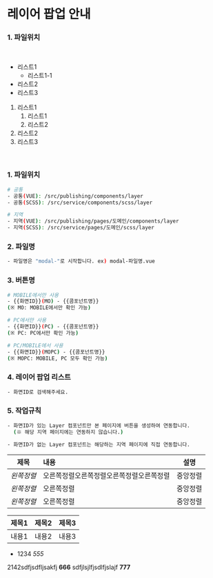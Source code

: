 # 레이어 팝업 안내
### 1. 파일위치
<br>

- 리스트1
    - 리스트1-1
- 리스트2
- 리스트3

1. 리스트1
    1. 리스트1
    2. 리스트2
2. 리스트2
3. 리스트3

<br>

### 1. 파일위치
```bash
# 공통
- 공통(VUE): /src/publishing/components/layer
- 공통(SCSS): /src/service/components/scss/layer

# 지역
- 지역(VUE): /src/publishing/pages/도메인/components/layer
- 지역(SCSS): /src/service/pages/도메인/scss/layer
```

### 2. 파일명
```bash
- 파일명은 "modal-"로 시작합니다. ex) modal-파일명.vue
```

### 3. 버튼명
```bash
# MOBILE에서만 사용
- {{화면ID}}(MO) - {{콤포넌트명}} 
(※ MO: MOBILE에서만 확인 가능)

# PC에서만 사용
- {{화면ID}}(PC) - {{콤포넌트명}} 
(※ PC: PC에서만 확인 가능)

# PC/MOBILE에서 사용
- {{화면ID}}(MOPC) - {{콤포넌트명}} 
(※ MOPC: MOBILE, PC 모두 확인 가능)
```

### 4. 레이어 팝업 리스트
```bash
- 화면ID로 검색해주세요.
```

### 5. 작업규칙
```bash
- 화면ID가 있는 Layer 컴포넌트만 본 페이지에 버튼을 생성하여 연동합니다.
  (※ 해당 지역 페이지에는 연동하지 않습니다.)

- 화면ID가 없는 Layer 컴포넌트는 해당하는 지역 페이지에 직접 연동합니다.
```

|제목|내용|설명|
|:-:|:-|:-:|
|*왼쪽정렬*|오른쪽정렬오른쪽정렬오른쪽정렬오른쪽정렬|중앙정렬|
|*왼쪽정렬*|오른쪽정렬|중앙정렬|
|*왼쪽정렬*|오른쪽정렬|중앙정렬|


|제목1|제목2|제목3|
|:-:|:-:|:-:|
|내용1|내용2|내용3|

* 1234 *555*

2142sdfjsdfljsakfj **666** sdfjlsjlfjsdlfjslajf
__777__